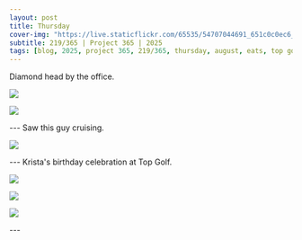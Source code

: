 ```yaml
---
layout: post
title: Thursday
cover-img: "https://live.staticflickr.com/65535/54707044691_651c0c0ec6_h.jpg"
subtitle: 219/365 | Project 365 | 2025
tags: [blog, 2025, project 365, 219/365, thursday, august, eats, top golf, birthday, cars]
---
```

<style>
  .intro-header.big-img {
    background-position:center; 
  }
</style>
Diamond head by the office.
<p class="post-img-wrap">
  <img src="https://live.staticflickr.com/65535/54706216447_5f73483eb6_h.jpg">
</p>
<p class="post-img-wrap">
  <img src="https://live.staticflickr.com/65535/54707270144_ded282f203_h.jpg">
</p>
---
Saw this guy cruising.
<p class="post-img-wrap">
  <img src="https://live.staticflickr.com/65535/54707044691_651c0c0ec6_h.jpg">
</p>
---
Krista's birthday celebration at Top Golf.
<p class="post-img-wrap">
  <img src="https://live.staticflickr.com/65535/54706217107_2616e709f7_h.jpg">
</p>
<p class="post-img-wrap">
  <img src="https://live.staticflickr.com/65535/54707270459_935019f058_h.jpg">
</p>
<p class="post-img-wrap">
  <img src="https://live.staticflickr.com/65535/54707045266_aba2fdf2a6_h.jpg">
</p>
---
